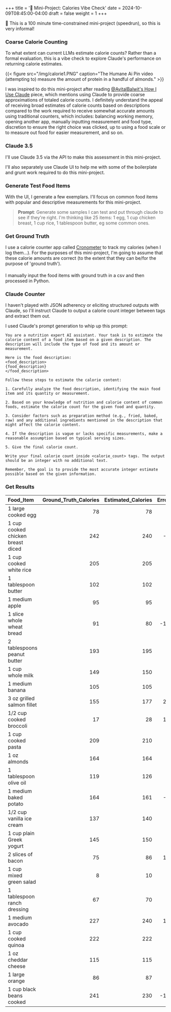 +++
title = '🐁 Mini-Project: Calories Vibe Check'
date = 2024-10-09T08:45:00-04:00
draft = false
weight = 1
+++

🐁 This is a 100 minute time-constrained mini-project (speedrun), so this is very informal!

### Coarse Calorie Counting

To what extent can current LLMs estimate calorie counts? Rather than a formal evaluation, this is a vibe check to explore Claude's performance on returning calorie estimates. 

{{< figure src="/img/calorie1.PNG" caption="The Humane Ai Pin video (attempting to) measure the amount of protein in a handful of almonds." >}}

I was inspired to do this mini-project after reading [@AvitalBalwit's How I Use Claude](https://www.avitalbalwit.com/post/how-i-use-claude) piece, which mentions using Claude to provide coarse approximations of totaled calorie counts. I definitely understand the appeal of receiving broad estimates of calorie counts based on descriptions compared to the work required to receive somewhat accurate amounts using traditional counters, which includes: balancing working memory, opening another app, manually inputting measurement and food type, discretion to ensure the right choice was clicked, up to using a food scale or  to measure out food for easier measurement, and so on.

### Claude 3.5

I'll use Claude 3.5 via the API to make this assessment in this mini-project.

I'll also separately use Claude UI to help me with some of the boilerplate and grunt work required to do this mini-project. 

### Generate Test Food Items

With the UI, I generate a few exemplars. I'll focus on common food items with popular and descriptive measurements for this mini-project.

>**Prompt**: Generate some samples I can test and put through claude to see if they're right. I'm thinking like 25 items: 1 egg, 1 cup chicken breast, 1 cup rice, 1 tablespoon butter, eg some common ones.

### Get Ground Truth

I use a calorie counter app called [Cronometer](https://cronometer.com/) to track my calories (when I log them...). For the purposes of this mini-project, I'm going to assume that these calorie amounts are correct (to the extent that they can be/for the purpose of 'ground truth').

#### 

I manually input the food items with ground truth in a csv and then processed in Python.

### Claude Counter

I haven't played with JSON adherency or eliciting structured outputs with Claude, so I'll instruct Claude to output a calorie count integer between tags and extract them out.

I used Claude's prompt generation to whip up this prompt:

```
You are a nutrition expert AI assistant. Your task is to estimate the calorie content of a food item based on a given description. The description will include the type of food and its amount or measurement.

Here is the food description:
<food_description>
{food_description}
</food_description>

Follow these steps to estimate the calorie content:

1. Carefully analyze the food description, identifying the main food item and its quantity or measurement.

2. Based on your knowledge of nutrition and calorie content of common foods, estimate the calorie count for the given food and quantity.

3. Consider factors such as preparation method (e.g., fried, baked, raw) and any additional ingredients mentioned in the description that might affect the calorie content.

4. If the description is vague or lacks specific measurements, make a reasonable assumption based on typical serving sizes.

5. Give the final calorie count.

Write your final calorie count inside <calorie_count> tags. The output should be an integer with no additional text.

Remember, the goal is to provide the most accurate integer estimate possible based on the given information.
```

### Get Results
| Food_Item                         |   Ground_Truth_Calories |   Estimated_Calories |   Error |   Percent_Error |
|:----------------------------------|------------------------:|---------------------:|--------:|----------------:|
| 1 large cooked egg                |                      78 |                   78 |       0 |        0        |
| 1 cup cooked chicken breast diced |                     242 |                  240 |      -2 |        0.826446 |
| 1 cup cooked white rice           |                     205 |                  205 |       0 |        0        |
| 1 tablespoon butter               |                     102 |                  102 |       0 |        0        |
| 1 medium apple                    |                      95 |                   95 |       0 |        0        |
| 1 slice whole wheat bread         |                      91 |                   80 |     -11 |       12.0879   |
| 2 tablespoons peanut butter       |                     193 |                  195 |       2 |        1.03627  |
| 1 cup whole milk                  |                     149 |                  150 |       1 |        0.671141 |
| 1 medium banana                   |                     105 |                  105 |       0 |        0        |
| 3 oz grilled salmon fillet        |                     155 |                  177 |      22 |       14.1935   |
| 1/2 cup cooked broccoli           |                      17 |                   28 |      11 |       64.7059   |
| 1 cup cooked pasta                |                     209 |                  210 |       1 |        0.478469 |
| 1 oz almonds                      |                     164 |                  164 |       0 |        0        |
| 1 tablespoon olive oil            |                     119 |                  126 |       7 |        5.88235  |
| 1 medium baked potato             |                     164 |                  161 |      -3 |        1.82927  |
| 1/2 cup vanilla ice cream         |                     137 |                  140 |       3 |        2.18978  |
| 1 cup plain Greek yogurt          |                     145 |                  150 |       5 |        3.44828  |
| 2 slices of bacon                 |                      75 |                   86 |      11 |       14.6667   |
| 1 cup mixed green salad           |                       8 |                   10 |       2 |       25        |
| 1 tablespoon ranch dressing       |                      67 |                   70 |       3 |        4.47761  |
| 1 medium avocado                  |                     227 |                  240 |      13 |        5.72687  |
| 1 cup cooked quinoa               |                     222 |                  222 |       0 |        0        |
| 1 oz cheddar cheese               |                     115 |                  115 |       0 |        0        |
| 1 large orange                    |                      86 |                   87 |       1 |        1.16279  |
| 1 cup black beans cooked          |                     241 |                  230 |     -11 |        4.56432  |